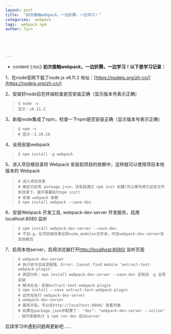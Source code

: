 ```yaml
---
layout: post
title:  "初次接触webpack，一边折腾，一边学习！"
categories:  webpack
tags:  webpack npm
author: Tycn





---
```


* content
{:toc}
**初次接触webpack，一边折腾，一边学习！以下是学习记录：**



1、在node官网下载了node.js v6.11.2  地址：[https://nodejs.org/zh-cn/](https://nodejs.org/zh-cn/)

2、安装好node后在终端检查是否安装正确（显示版本号表示正确）

> ```
> $ node -v
> 显示：v6.11.2
> ```

3、新版node集成了npm，检查一下npm是否安装正确（显示版本号表示正确）

> ```
> $ npm -v
> # 显示：3.10.10
> ```

4、全局安装webpack

> ```
> $ npm install -g webpack
> ```

5、进入项目根目录将 Webpack 安装到项目的依赖中，这样就可以使用项目本地版本的 Webpack

> ```
> # 进入项目目录
> # 确定已经有 package.json，没有就通过 npm init 创建(可以事先拷贝这些文件到目录下，就不需要执行npm init)
> # 安装 webpack 依赖
> $ npm install webpack --save-dev
> ```

6、安装Webpack 开发工具, webpack-dev-server 开发服务，启用localhost:8080 监听

> ```
> $ npm install webpack-dev-server --save-dev
> # 不加-g，在项目根目录出现node_modules文件夹，内含webpack-dev-server及其依赖包
> ```

7、启用本地server，启用浏览器打开[http://localhost:8080/](http://localhost:8080/)  监听页面

> ```
> $ webpack-dev-server
> # 执行命令后出现报错，Error: Cannot find module 'extract-text-webpack-plugin'
> # 原因分析：npm install webpack-dev-server --save-dev 没有加 -g 全局安装
> # 解决办法：安装extract-text-webpack-plugin
> $ npm install --save extract-text-webpack-plugin
> # 此时在执行 webpack-dev-server 
> $ webpack-dev-server
> # 服务开启，可以在http://localhost:8080/ 查看页面
> # 如果在package.json中配置了： "dev": "webpack-dev-server --inline" ，就可直接执行 $ npm run dev 启动server
> ```



后续学习中遇到问题再更新吧……







